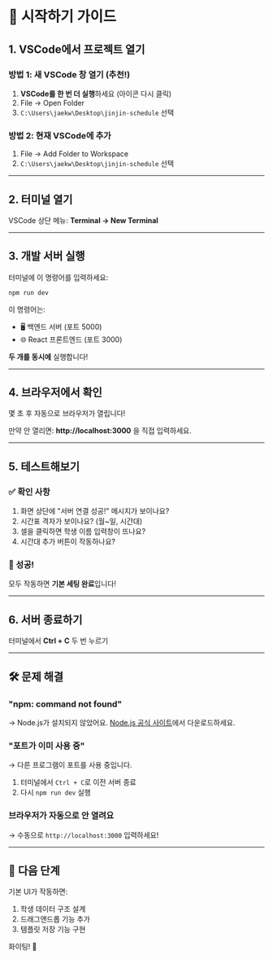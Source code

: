 # 🚀 시작하기 가이드

## 1. VSCode에서 프로젝트 열기

### 방법 1: 새 VSCode 창 열기 (추천!)
1. **VSCode를 한 번 더 실행**하세요 (아이콘 다시 클릭)
2. File → Open Folder
3. `C:\Users\jaekw\Desktop\jinjin-schedule` 선택

### 방법 2: 현재 VSCode에 추가
1. File → Add Folder to Workspace
2. `C:\Users\jaekw\Desktop\jinjin-schedule` 선택

---

## 2. 터미널 열기

VSCode 상단 메뉴: **Terminal → New Terminal**

---

## 3. 개발 서버 실행

터미널에 이 명령어를 입력하세요:

```bash
npm run dev
```

이 명령어는:
- 🖥️ 백엔드 서버 (포트 5000)
- 🌐 React 프론트엔드 (포트 3000)

**두 개를 동시에** 실행합니다!

---

## 4. 브라우저에서 확인

몇 초 후 자동으로 브라우저가 열립니다!

만약 안 열리면: **http://localhost:3000** 을 직접 입력하세요.

---

## 5. 테스트해보기

### ✅ 확인 사항
1. 화면 상단에 "서버 연결 성공!" 메시지가 보이나요?
2. 시간표 격자가 보이나요? (월~일, 시간대)
3. 셀을 클릭하면 학생 이름 입력창이 뜨나요?
4. 시간대 추가 버튼이 작동하나요?

### 🎉 성공!
모두 작동하면 **기본 세팅 완료**입니다!

---

## 6. 서버 종료하기

터미널에서 **Ctrl + C** 두 번 누르기

---

## 🛠️ 문제 해결

### "npm: command not found"
→ Node.js가 설치되지 않았어요. [Node.js 공식 사이트](https://nodejs.org/)에서 다운로드하세요.

### "포트가 이미 사용 중"
→ 다른 프로그램이 포트를 사용 중입니다.
1. 터미널에서 `Ctrl + C`로 이전 서버 종료
2. 다시 `npm run dev` 실행

### 브라우저가 자동으로 안 열려요
→ 수동으로 `http://localhost:3000` 입력하세요!

---

## 📱 다음 단계

기본 UI가 작동하면:
1. 학생 데이터 구조 설계
2. 드래그앤드롭 기능 추가
3. 템플릿 저장 기능 구현

화이팅! 🚀
